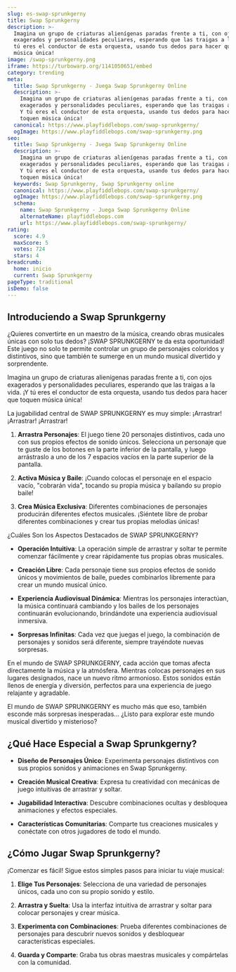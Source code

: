 ```yaml
---
slug: es-swap-sprunkgerny
title: Swap Sprunkgerny
description: >-
  Imagina un grupo de criaturas alienígenas paradas frente a ti, con ojos
  exagerados y personalidades peculiares, esperando que las traigas a la vida. Y
  tú eres el conductor de esta orquesta, usando tus dedos para hacer que toquen
  música única!
image: /swap-sprunkgerny.png
iframe: https://turbowarp.org/1141050651/embed
category: trending
meta:
  title: Swap Sprunkgerny - Juega Swap Sprunkgerny Online
  description: >-
    Imagina un grupo de criaturas alienígenas paradas frente a ti, con ojos
    exagerados y personalidades peculiares, esperando que las traigas a la vida.
    Y tú eres el conductor de esta orquesta, usando tus dedos para hacer que
    toquen música única!
  canonical: https://www.playfiddlebops.com/swap-sprunkgerny/
  ogImage: https://www.playfiddlebops.com/swap-sprunkgerny.png
seo:
  title: Swap Sprunkgerny - Juega Swap Sprunkgerny Online
  description: >-
    Imagina un grupo de criaturas alienígenas paradas frente a ti, con ojos
    exagerados y personalidades peculiares, esperando que las traigas a la vida.
    Y tú eres el conductor de esta orquesta, usando tus dedos para hacer que
    toquen música única!
  keywords: Swap Sprunkgerny, Swap Sprunkgerny online
  canonical: https://www.playfiddlebops.com/swap-sprunkgerny/
  ogImage: https://www.playfiddlebops.com/swap-sprunkgerny.png
  schema:
    name: Swap Sprunkgerny - Juega Swap Sprunkgerny Online
    alternateName: playfiddlebops.com
    url: https://www.playfiddlebops.com/swap-sprunkgerny/
rating:
  score: 4.9
  maxScore: 5
  votes: 724
  stars: 4
breadcrumb:
  home: inicio
  current: Swap Sprunkgerny
pageType: traditional
isDemo: false
---
```


## Introduciendo a Swap Sprunkgerny

¿Quieres convertirte en un maestro de la música, creando obras musicales únicas con solo tus dedos? ¡SWAP SPRUNKGERNY te da esta oportunidad! Este juego no solo te permite controlar un grupo de personajes coloridos y distintivos, sino que también te sumerge en un mundo musical divertido y sorprendente.

Imagina un grupo de criaturas alienígenas paradas frente a ti, con ojos exagerados y personalidades peculiares, esperando que las traigas a la vida. ¡Y tú eres el conductor de esta orquesta, usando tus dedos para hacer que toquen música única!

La jugabilidad central de SWAP SPRUNKGERNY es muy simple: ¡Arrastrar! ¡Arrastrar! ¡Arrastrar!

1. **Arrastra Personajes**: El juego tiene 20 personajes distintivos, cada uno con sus propios efectos de sonido únicos. Selecciona un personaje que te guste de los botones en la parte inferior de la pantalla, y luego arrástraslo a uno de los 7 espacios vacíos en la parte superior de la pantalla.

1. **Activa Música y Baile**: ¡Cuando colocas el personaje en el espacio vacío, "cobrarán vida", tocando su propia música y bailando su propio baile!

1. **Crea Música Exclusiva**: Diferentes combinaciones de personajes producirán diferentes efectos musicales. ¡Siéntete libre de probar diferentes combinaciones y crear tus propias melodías únicas!

¿Cuáles Son los Aspectos Destacados de SWAP SPRUNKGERNY?

- **Operación Intuitiva**: La operación simple de arrastrar y soltar te permite comenzar fácilmente y crear rápidamente tus propias obras musicales.

- **Creación Libre**: Cada personaje tiene sus propios efectos de sonido únicos y movimientos de baile, puedes combinarlos libremente para crear un mundo musical único.

- **Experiencia Audiovisual Dinámica**: Mientras los personajes interactúan, la música continuará cambiando y los bailes de los personajes continuarán evolucionando, brindándote una experiencia audiovisual inmersiva.

- **Sorpresas Infinitas**: Cada vez que juegas el juego, la combinación de personajes y sonidos será diferente, siempre trayéndote nuevas sorpresas.

En el mundo de SWAP SPRUNKGERNY, cada acción que tomas afecta directamente la música y la atmósfera. Mientras colocas personajes en sus lugares designados, nace un nuevo ritmo armonioso. Estos sonidos están llenos de energía y diversión, perfectos para una experiencia de juego relajante y agradable.

El mundo de SWAP SPRUNKGERNY es mucho más que eso, también esconde más sorpresas inesperadas... ¿Listo para explorar este mundo musical divertido y misterioso?

## ¿Qué Hace Especial a Swap Sprunkgerny?

- **Diseño de Personajes Único**: Experimenta personajes distintivos con sus propios sonidos y animaciones en Swap Sprunkgerny.

- **Creación Musical Creativa**: Expresa tu creatividad con mecánicas de juego intuitivas de arrastrar y soltar.

- **Jugabilidad Interactiva**: Descubre combinaciones ocultas y desbloquea animaciones y efectos especiales.

- **Características Comunitarias**: Comparte tus creaciones musicales y conéctate con otros jugadores de todo el mundo.

## ¿Cómo Jugar Swap Sprunkgerny?

¡Comenzar es fácil! Sigue estos simples pasos para iniciar tu viaje musical:

1. **Elige Tus Personajes**: Selecciona de una variedad de personajes únicos, cada uno con su propio sonido y estilo.

1. **Arrastra y Suelta**: Usa la interfaz intuitiva de arrastrar y soltar para colocar personajes y crear música.

1. **Experimenta con Combinaciones**: Prueba diferentes combinaciones de personajes para descubrir nuevos sonidos y desbloquear características especiales.

1. **Guarda y Comparte**: Graba tus obras maestras musicales y compártelas con la comunidad.